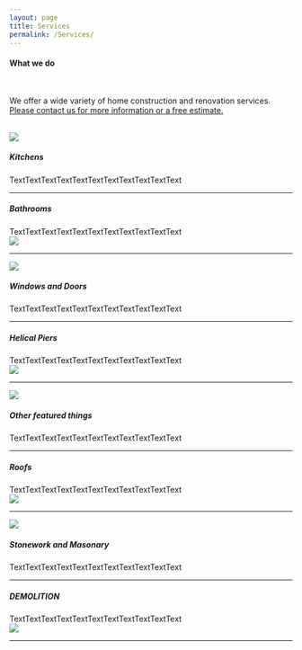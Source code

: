 ```yaml
---
layout: page
title: Services
permalink: /Services/
---
```

<div class="container">
<h4> What we do</h4><br>
<p> We offer a wide variety of home construction and renovation services. <a class="black-text" href="{{ site.baseurl }}/contact/index.html">Please contact us for more information or a free estimate.</a></p><br>
<div class="row">
  <div class="col s12 m6 l6"><img src="{{ site.baseurl }}/images/gallery/large.jpg" class="responsive-img"></div>
  <div class="col s12 m6 l6"><h5>Kitchens</h5>TextTextTextTextTextTextTextTextTextTextText</div>
</div><hr class="style17">
<div class="row">
  <div class="s12 m6 l6"><h5>Bathrooms</h5>TextTextTextTextTextTextTextTextTextTextText</div>
  <div class="s12 m6 l6"><img src="{{ site.baseurl }}/images/gallery/large.jpg" class="responsive-img"></div>
</div><hr class="style17">
<div class="row">
  <div class="s12 m6 l6"><img src="{{ site.baseurl }}/images/gallery/large.jpg" class="responsive-img"></div>
  <div class="s12 m6 l6"><h5>Windows and Doors</h5>TextTextTextTextTextTextTextTextTextTextText</div>
</div><hr class="style17">
<div class="row">
  <div class="s12 m6 l6"><h5>Helical Piers</h5>TextTextTextTextTextTextTextTextTextTextText</div>
  <div class="s12 m6 l6"><img src="{{ site.baseurl }}/images/gallery/large.jpg" class="responsive-img"></div>
</div><hr class="style17">
<div class="row">
<div class="s12 m6 l6"><img src="{{ site.baseurl }}/images/gallery/large.jpg" class="responsive-img"></div>
<div class="s12 m6 l6"><h5>Other featured things</h5>TextTextTextTextTextTextTextTextTextTextText</div>
</div><hr class="style17">
<div class="row">
<div class="s12 m6 l6"><h5>Roofs</h5>TextTextTextTextTextTextTextTextTextTextText</div>
<div class="s12 m6 l6"><img src="{{ site.baseurl }}/images/gallery/large.jpg" class="responsive-img"></div>
</div><hr class="style17">
<div class="row">
<div class="s12 m6 l6"><img src="{{ site.baseurl }}/images/gallery/large.jpg" class="responsive-img"></div>
<div class="s12 m6 l6"><h5>Stonework and Masonary</h5>TextTextTextTextTextTextTextTextTextTextText</div>
</div><hr class="style17">
<div class="row">
<div class="s12 m6 l6"><h5>DEMOLITION</h5>TextTextTextTextTextTextTextTextTextTextText</div>
<div class="s12 m6 l6"><img src="{{ site.baseurl }}/images/gallery/large.jpg" class="responsive-img"></div>
</div><hr class="style17">
</div>
